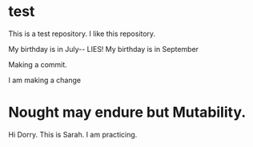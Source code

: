 # test

This is a test repository.
I like this repository.

My birthday is in July-- LIES! My birthday is in September

Making a commit.

I am making a change

Nought may endure but Mutability.
=======
Hi Dorry. This is Sarah. I am practicing.

